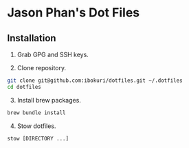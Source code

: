 # Jason Phan's Dot Files

## Installation

1. Grab GPG and SSH keys.

2. Clone repository.

```sh
git clone git@github.com:ibokuri/dotfiles.git ~/.dotfiles
cd dotfiles
```

3. Install brew packages.

```sh
brew bundle install
```

4. Stow dotfiles.

```sh
stow [DIRECTORY ...]
```
